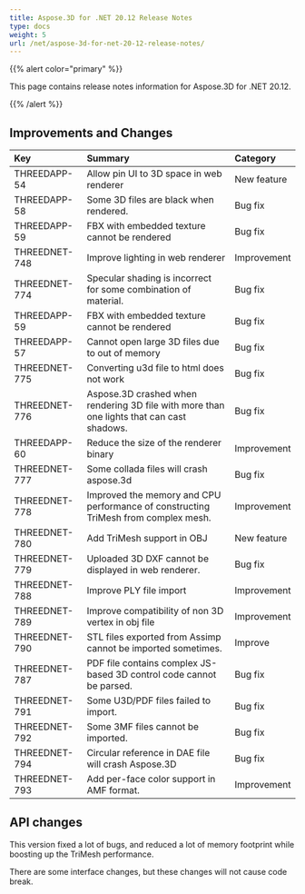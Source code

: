 ```yaml
---
title: Aspose.3D for .NET 20.12 Release Notes
type: docs
weight: 5
url: /net/aspose-3d-for-net-20-12-release-notes/
---
```


{{% alert color="primary" %}}

This page contains release notes information for Aspose.3D for .NET 20.12.

{{% /alert %}}
## **Improvements and Changes**

|**Key**|**Summary**|**Category**|
| :- | :- | :- |
| THREEDAPP-54 | Allow pin UI to 3D space in web renderer | New feature| 
| THREEDAPP-58 | Some 3D files are black when rendered. | Bug fix | 
| THREEDAPP-59 | FBX with embedded texture cannot be rendered | Bug fix | 
| THREEDNET-748 | Improve lighting in web renderer | Improvement | 
| THREEDNET-774 | Specular shading is incorrect for some combination of material. | Bug fix | 
| THREEDAPP-59 | FBX with embedded texture cannot be rendered | Bug fix | 
| THREEDAPP-57 | Cannot open large 3D files due to out of memory | Bug fix | 
| THREEDNET-775 | Converting u3d file to html does not work | Bug fix | 
| THREEDNET-776 | Aspose.3D crashed when rendering 3D file with more than one lights that can cast shadows. | Bug fix | 
| THREEDAPP-60 | Reduce the size of the renderer binary | Improvement | 
| THREEDNET-777 | Some collada files will crash aspose.3d | Bug fix | 
| THREEDNET-778 | Improved the memory and CPU performance of constructing TriMesh from complex mesh. | Improvement | 
| THREEDNET-780 | Add TriMesh support in OBJ | New feature | 
| THREEDNET-779 | Uploaded 3D DXF cannot be displayed in web renderer. | Bug fix | 
| THREEDNET-788 | Improve PLY file import | Improvement | 
| THREEDNET-789 | Improve compatibility of non 3D vertex in obj file | Improvement | 
| THREEDNET-790 | STL files exported from Assimp cannot be imported sometimes. | Improve | 
| THREEDNET-787 | PDF file contains complex JS-based 3D control code cannot be parsed. | Bug fix| 
| THREEDNET-791 | Some U3D/PDF files failed to import. | Bug fix| 
| THREEDNET-792 | Some 3MF files cannot be imported. | Bug fix | 
| THREEDNET-794 | Circular reference in DAE file will crash Aspose.3D | Bug fix | 
| THREEDNET-793 | Add per-face color support in AMF format. | Improvement | 



## API changes ##

This version fixed a lot of bugs, and reduced a lot of memory footprint while boosting up the TriMesh performance.

There are some interface changes, but these changes will not cause code break.